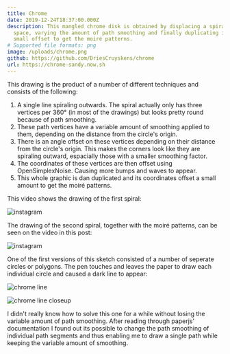```yaml
---
title: Chrome
date: 2019-12-24T18:37:00.000Z
description: This mangled chrome disk is obtained by displacing a spiral in 2D
  space, varying the amount of path smoothing and finally duplicating it with a
  small offset to get the moiré patterns.
# Supported file formats: png
image: /uploads/chrome.png
github: https://github.com/DriesCruyskens/chrome
url: https://chrome-sandy.now.sh
---
```

This drawing is the product of a number of different techniques and consists of the following:

1. A single line spiraling outwards. The spiral actually only has three vertices per 360° (in most of the drawings) but looks pretty round because of path smoothing.
2. These path vertices have a variable amount of smoothing applied to them, depending on the distance from the circle's origin.
3. There is an angle offset on these vertices depending on their distance from the circle's origin. This makes the corners look like they are spiraling outward, espacially those with a smaller smoothing factor.
4. The coordinates of these vertices are then offset using OpenSimplexNoise. Causing more bumps and waves to appear.
5. This whole graphic is dan duplicated and its coordinates offset a small amount to get the moiré patterns.

This video shows the drawing of the first spiral:

![instagram](B91SNufJ2CG)

The drawing of the second spiral, together with the moiré patterns, can be seen on the video in this post:

![instagram](B91gA32JtEh)

One of the first versions of this sketch consisted of a number of seperate circles or polygons. The pen touches and leaves the paper to draw each individual circle and caused a dark line to appear: 

![chrome line](/uploads/line.jpg "visible darker line where pen moves up and down")

![chrome line closeup](/uploads/line-closeup.jpg "visible darker line where pen moves up and down")

I didn't really know how to solve this one for a while without losing the variable amount of path smoothing. After reading through paperjs' documentation I found out its possible to change the path smoothing of individual path segments and thus enabling me to draw a single path while keeping the variable amount of smoothing.